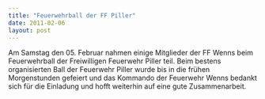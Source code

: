 ```yaml
---
title: "Feuerwehrball der FF Piller"
date: 2011-02-06
layout: post
---
```


Am Samstag den 05. Februar nahmen einige Mitglieder der FF Wenns beim Feuerwehrball der Freiwilligen Feuerwehr Piller teil. Beim bestens organisierten Ball der Feuerwehr Piller wurde bis in die frühen Morgenstunden gefeiert und das Kommando der Feuerwehr Wenns bedankt sich für die Einladung und hofft weiterhin auf eine gute Zusammenarbeit.